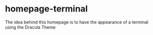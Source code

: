 # homepage-terminal
The idea behind this homepage is to have the appearance of a terminal using the Dracula Theme
